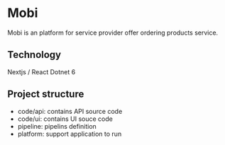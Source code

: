 # Mobi

Mobi is an platform for service provider offer ordering products service.

## Technology

Nextjs / React
Dotnet 6

## Project structure

- code/api: contains API source code
- code/ui: contains UI souce code
- pipeline: pipelins definition
- platform: support application to run
